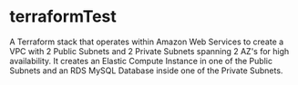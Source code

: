 ﻿# terraformTest
A Terraform stack that operates within Amazon Web Services to create a VPC with 2 Public Subnets and 2 Private Subnets spanning 2 AZ's for high availability. It creates an Elastic Compute Instance in one of the Public Subnets and an RDS MySQL Database inside one of the Private Subnets.
